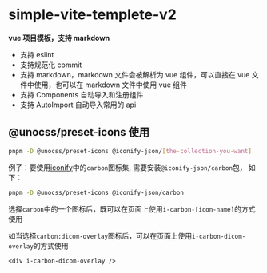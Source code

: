 # simple-vite-templete-v2

**vue 项目模板，支持 markdown**

- 支持 eslint
- 支持规范化 commit
- 支持 markdown，markdown 文件会被解析为 vue 组件，可以直接在 vue 文件中使用，也可以在 markdown 文件中使用 vue 组件
- 支持 Components 自动导入和注册组件
- 支持 AutoImport 自动导入常用的 api


## @unocss/preset-icons 使用

```sh
pnpm -D @unocss/preset-icons @iconify-json/[the-collection-you-want]
```

例子：要使用[iconify](https://icon-sets.iconify.design/)中的`carbon`图标集, 需要安装`@iconify-json/carbon`包， 如下：

```sh
pnpm -D @unocss/preset-icons @iconify-json/carbon
```

选择`carbon`中的一个图标后，既可以在页面上使用`i-carbon-[icon-name]`的方式使用

如当选择`carbon:dicom-overlay`图标后，可以在页面上使用`i-carbon-dicom-overlay`的方式使用

```vue
<div i-carbon-dicom-overlay />
```
